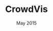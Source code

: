 ---
title: "CrowdVis"
event: "CRAb - Master's Degree"
date: "May 2015"
img: "crowdvis-%.jpg"
category: "software"
pageurl: https://www.researchgate.net/publication/283325946_Analysis_of_the_Influence_of_the_Field_of_View_on_a_Crowd_Simulation_Model_Based_on_Synthetic_Vision
---